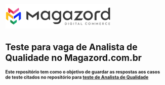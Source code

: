 ![logo magazord](https://github.com/AmandioHoffmanna/Teste-para-vaga-de-Analista-de-Qualidade-no-Magazord.com.br/raw/main/LogoMagazord.png)
# Teste para vaga de Analista de Qualidade no Magazord.com.br

**Este repositório tem como o objetivo de guardar as respostas aos casos de teste citados no repositório para [teste de Analista de Qualidade](https://github.com/magazord-plataforma/magazord-analista-qa-test)**
